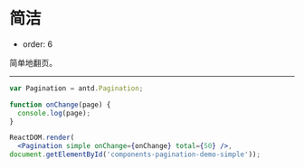 # 简洁

- order: 6

简单地翻页。

---

````jsx
var Pagination = antd.Pagination;

function onChange(page) {
  console.log(page);
}

ReactDOM.render(
  <Pagination simple onChange={onChange} total={50} />,
document.getElementById('components-pagination-demo-simple'));
````
